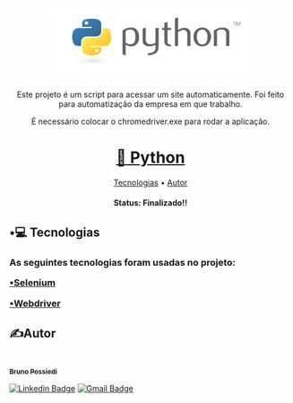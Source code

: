 <h1 align="center">
  <img alt="logo" title="Python" src="./image.png" width="380px" height="120px"/>
</h1>

<p align="center">Este projeto é um script para acessar um site automaticamente. Foi feito para automatização da empresa em que trabalho.</p>
<p align='center'>É necessário colocar o chromedriver.exe para rodar a aplicação.</p>


<h1 align="center">
    <a href="https://www.python.org/">🔗 Python</a>
</h1>

<p align="center"🐍 Para este projeto foi utilizado somente o python e suas bibliotecas</p>

<p align="center">
 <a href="#tecnologias">Tecnologias</a> • 
 <a href="#autor">Autor</a>
</p>

<h4 align="center">
	Status: Finalizado!!
</h4>

<h2 id="tecnologias">•💻 Tecnologias</h2>
<h3> As seguintes tecnologias foram usadas no projeto:</p>
<p> 
  <a href="https://selenium-python.readthedocs.io/">•Selenium</a>
</p>
<p>
  <a href="https://selenium-python.readthedocs.io/">•Webdriver</a>
</p>

<h2 id="autor">✍Autor </h2>

<a href="https://github.com/brunooaps">
 <img style="border-radius: 50%;" src="https://avatars.githubusercontent.com/u/62190775?v=4" width="100px;" alt=""/>
 <br />
 <sub><b>Bruno Possiedi</b></sub></a> <a href="https://github.com/brunooaps"</a>
</br>

[![Linkedin Badge](https://img.shields.io/badge/-Bruno-blue?style=flat-square&logo=Linkedin&logoColor=white&link=https://www.linkedin.com/in/bruno-possiedi-9198421b3/)](www.linkedin.com/in/bruno-possiedi-9198421b3/) 
[![Gmail Badge](https://img.shields.io/badge/-brunooaps@gmail.com-c14438?style=flat-square&logo=Gmail&logoColor=white&link=mailto:brunooaps@gmail.com)](mailto:brunooaps@gmail.com)
